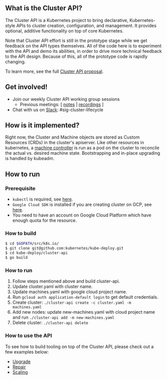 ## What is the Cluster API?

The Cluster API is a Kubernetes project to bring declarative, Kubernetes-style
APIs to cluster creation, configuration, and management. It provides optional,
additive functionality on top of core Kubernetes.

Note that Cluster API effort is still in the prototype stage while we get
feedback on the API types themselves. All of the code here is to experiment with
the API and demo its abilities, in order to drive more technical feedback to the
API design. Because of this, all of the prototype code is rapidly changing.

To learn more, see the full [Cluster API proposal][proposal].

## Get involved!

* Join our weekly Cluster API working group sessions
  * Previous meetings: \[ [notes][notes] | [recordings][recordings] \]
* Chat with us on [Slack](http://slack.k8s.io/): #sig-cluster-lifecycle

## How is it implemented?
Right now, the Cluster and Machine objects are stored as Custom Resources (CRDs)
in the cluster's apiserver.  Like other resources in kubernetes, a [machine
controller](machine-controller/README.md) is run as a pod on the cluster to
reconcile the actual vs. desired machine state. Bootstrapping and in-place
upgrading is handled by kubeadm.

## How to run
### Prerequisite

* `kubectl` is required, see [here](http://kubernetes.io/docs/user-guide/prereqs/).
* `Google Cloud SDK` is installed if you are creating cluster on GCP, see [here](https://cloud.google.com/sdk/downloads).
* You need to have an account on Google Cloud Platform which have enough quota for the resource.

### How to build
```bash
$ cd $GOPATH/src/k8s.io/
$ git clone git@github.com:kubernetes/kube-deploy.git
$ cd kube-deploy/cluster-api
$ go build
```

### How to run

1) Follow steps mentioned above and build cluster-api.
2) Update cluster.yaml with cluster name.
3) Update machines.yaml with google cloud project name.
4) Run `gcloud auth application-default login` to get default credentials.
5) Create cluster: `./cluster-api create -c cluster.yaml -m machines.yaml`
6) Add new nodes: update new-machines.yaml with cloud project name and run `./cluster-api add -m new-machines.yaml`
7) Delete cluster: `./cluster-api delete`

### How to use the API

To see how to build tooling on top of the Cluster API, please check out a few examples below:

* [Upgrade](upgrader/README.md)
* [Repair](repair/README.md)
* [Scaling](examples/machineset/README.md)

[proposal]: https://docs.google.com/document/d/1G2sqUQlOYsYX6w1qj0RReffaGXH4ig2rl3zsIzEFCGY/edit#
[notes]: https://docs.google.com/document/d/16ils69KImmE94RlmzjWDrkmFZysgB2J4lGnYMRN89WM/edit#heading=h.xqb69epnpv
[recordings]: https://www.youtube.com/watch?v=I9764DRBKLI&list=PL69nYSiGNLP29D0nYgAGWt1ZFqS9Z7lw4
